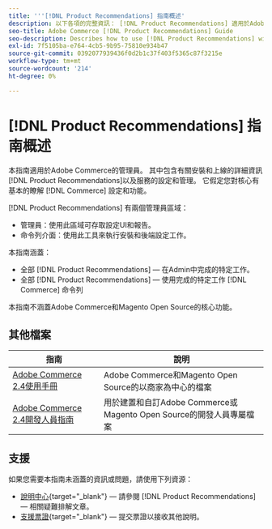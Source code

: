 ```yaml
---
title: '''[!DNL Product Recommendations] 指南概述'
description: 以下各項的完整資訊： [!DNL Product Recommendations] 適用於Adobe Commerce管理員，包括安裝和上線
seo-title: Adobe Commerce [!DNL Product Recommendations] Guide
seo-description: Describes how to use [!DNL Product Recommendations] with Adobe Commerce.
exl-id: 7f5105ba-e764-4cb5-9b95-75810e934b47
source-git-commit: 0392077939436f0d2b1c37f403f5365c87f3215e
workflow-type: tm+mt
source-wordcount: '214'
ht-degree: 0%

---
```


# [!DNL Product Recommendations] 指南概述

本指南適用於Adobe Commerce的管理員。 其中包含有關安裝和上線的詳細資訊 [!DNL Product Recommendations]以及服務的設定和管理。 它假定您對核心有基本的瞭解 [!DNL Commerce] 設定和功能。

[!DNL Product Recommendations] 有兩個管理員區域：

* 管理員：使用此區域可存取設定UI和報告。
* 命令列介面：使用此工具來執行安裝和後端設定工作。

本指南涵蓋：

* 全部 [!DNL Product Recommendations] — 在Admin中完成的特定工作。
* 全部 [!DNL Product Recommendations] — 使用完成的特定工作 [!DNL Commerce] 命令列

本指南不涵蓋Adobe Commerce和Magento Open Source的核心功能。

## 其他檔案

| 指南 | 說明 |
|------ | ----------- |
| [Adobe Commerce 2.4使用手冊](https://experienceleague.adobe.com/docs/commerce.html) | Adobe Commerce和Magento Open Source的以商家為中心的檔案 |
| [Adobe Commerce 2.4開發人員指南](https://developer.adobe.com/commerce/docs) | 用於建置和自訂Adobe Commerce或Magento Open Source的開發人員專屬檔案 |

## 支援

如果您需要本指南未涵蓋的資訊或問題，請使用下列資源：

* [說明中心](https://experienceleague.adobe.com/docs/commerce-knowledge-base/kb/help-center-guide/magento-help-center-user-guide.html#submit-tickets){target="_blank"} — 請參閱 [!DNL Product Recommendations] — 相關疑難排解文章。
* [支援票證](https://experienceleague.adobe.com/docs/commerce-knowledge-base/kb/help-center-guide/magento-help-center-user-guide.html#submit-ticket){target="_blank"} — 提交票證以接收其他說明。
